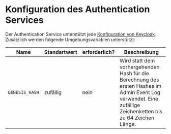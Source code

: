 # Konfiguration des Authentication Services

Der Authentication Service unterstützt
jede [Konfiguration von Keycloak](https://www.keycloak.org/server/all-config).
Zusätzlich werden folgende Umgebungsvariablen unterstützt:

| Name           | Standartwert | erforderlich? | Beschreibung                                                                                                                                                |
|----------------|--------------|---------------|-------------------------------------------------------------------------------------------------------------------------------------------------------------|
| `GENESIS_HASH` | zufällig     | nein          | Wird statt dem vorhergehenden Hash für die Berechnung des ersten Hashes im Admin Event Log verwendet. Eine zufällige Zeichenketten bis zu 64 Zeichen Länge. |
